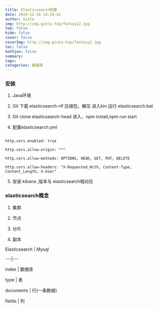 ```yaml
---
title: Elasticsearch配置
date: 2019-12-28 14:24:42
author: Ginta
img: http://img.ginta.top/fantasy2.jpg
top: false
hide: false
cover: false
coverImg: http://img.ginta.top/fantasy2.jpg
toc: false
mathjax: false
summary:
tags: 
categories: 数据库
---
```

### 安装
1. Java环境
2. Git 下载 elasticsearch-rtf  压缩包，解压 进入bin 运行 elasticsearch.bat
3. Git clone elasticsearch-head 进入，npm install,npm run start
4. 配置elasticsearch.yml
```
http.cors.enabled: true
http.cors.allow-origin: "*"
http.cors.allow-methods: OPTIONS, HEAD, GET, PUT, DELETE
http.cors.allow-headers: "X-Requested_With, Content-Type, Content_Length, X-User"
```
5. 安装 kibana ,版本与 elasticsearch相对应

### elasticsearch概念
1. 集群
2. 节点
3. 分片
4. 副本


Elasticsearch | Mysql
---|---
index | 数据库
type | 表
documents | 行(一条数据)
fields | 列